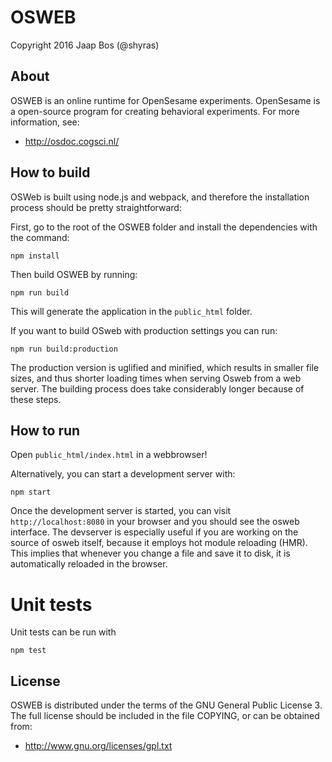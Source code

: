 # OSWEB

Copyright 2016 Jaap Bos (@shyras)

## About

OSWEB is an online runtime for OpenSesame experiments. OpenSesame is a open-source program for creating behavioral experiments. For more information, see:

- <http://osdoc.cogsci.nl/>

## How to build

OSWeb is built using node.js and webpack, and therefore the installation process should be pretty straightforward:

First, go to the root of the OSWEB folder and install the dependencies with the command:

	npm install

Then build OSWEB by running:

	npm run build

This will generate the application in the `public_html` folder.

If you want to build OSweb with production settings you can run:

    npm run build:production

The production version is uglified and minified, which results in smaller file sizes, and thus shorter loading times when serving Osweb from a web server. The building process does take considerably longer because of these steps.

## How to run

Open `public_html/index.html` in a webbrowser!

Alternatively, you can start a development server with:

    npm start

Once the development server is started, you can visit `http://localhost:8080` in your browser and you should see the osweb interface. The devserver is especially useful if you are working on the source of osweb itself, because it employs hot module reloading (HMR). This implies that whenever you change a file and save it to disk, it is automatically reloaded in the browser.

# Unit tests

Unit tests can be run with

    npm test

## License

OSWEB is distributed under the terms of the GNU General Public License 3. The full license should be included in the file COPYING, or can be obtained from:

- <http://www.gnu.org/licenses/gpl.txt>
